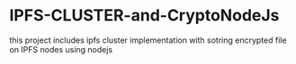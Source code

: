 # IPFS-CLUSTER-and-CryptoNodeJs
this project includes ipfs cluster implementation with sotring encrypted file on IPFS nodes using nodejs
